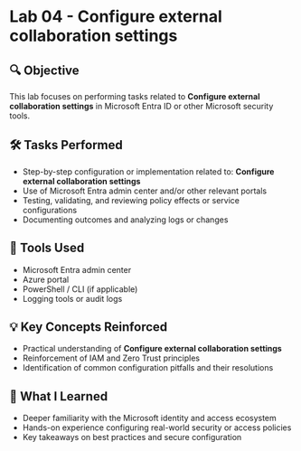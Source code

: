 # Lab 04 - Configure external collaboration settings

## 🔍 Objective
This lab focuses on performing tasks related to **Configure external collaboration settings** in Microsoft Entra ID or other Microsoft security tools.

## 🛠️ Tasks Performed
- Step-by-step configuration or implementation related to: **Configure external collaboration settings**
- Use of Microsoft Entra admin center and/or other relevant portals
- Testing, validating, and reviewing policy effects or service configurations
- Documenting outcomes and analyzing logs or changes

## 🧪 Tools Used
- Microsoft Entra admin center
- Azure portal
- PowerShell / CLI (if applicable)
- Logging tools or audit logs

## 💡 Key Concepts Reinforced
- Practical understanding of **Configure external collaboration settings**
- Reinforcement of IAM and Zero Trust principles
- Identification of common configuration pitfalls and their resolutions

## 🧠 What I Learned
- Deeper familiarity with the Microsoft identity and access ecosystem
- Hands-on experience configuring real-world security or access policies
- Key takeaways on best practices and secure configuration

